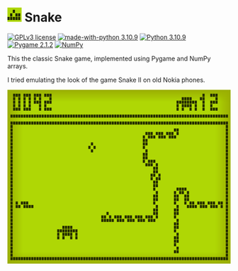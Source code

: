# ![icon](icon.png) Snake

[![GPLv3 license](https://img.shields.io/badge/License-GPLv3.0-blue.svg)](https://github.com/carlescn/rclone-jobman/blob/main/LICENSE)
[![made-with-python 3.10.9](https://img.shields.io/badge/Made%20with-VS%20Code-1f425f.svg?logo=visualstudio)](https://code.visualstudio.com/)
[![Python 3.10.9](https://img.shields.io/badge/Python-3.10.9-darkgreen.svg?logo=python)](https://www.python.org/)
[![Pygame 2.1.2](https://img.shields.io/badge/Pygame-2.1.2-darkgreen.svg?logo=pygame)](https://www.pygame.org/)
[![NumPy](https://img.shields.io/badge/NumPy-1.24.1-darkgreen.svg?logo=numpy)](https://numpy.org/)

This the classic Snake game, implemented using Pygame and NumPy arrays.

I tried emulating the look of the game Snake II on old Nokia phones.

![screenshot](screenshots/v0.1.1.png)
